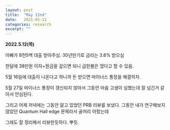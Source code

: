 ```yaml
---
layout: post
title:  "May 12nd"
date:   2021-05-12
categories: research
excerpt: ""
---
```


**2022.5.12(목)**

아빠가 8천5백 대출 받아주심. 30년만기로 금리는 3.8\% 받으심

한달에 38만원 이자+원금을 갚으면 되니 급한불은 껐다고 할 수 있음.

5월 16일에 대출이 나온다고 하니까 돈 받으면 마이너스 통장을 해결하자. 

5월 27일 마이너스 통장이 갱신되지 않아서 그동안 마음 고생이 심했는데 잘 넘긴거 같아서 안심된다. 

그리고 어제 저녁에는 그동안 앓고 있었던 PRB 리뷰를 보냈다. 그동안 내가 연구해보지 않았던 Quantum Hall edge 문제라서 골머리 아팠는데

그래도 잘 정리해서 리뷰한듯하다. 뿌듯.



